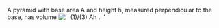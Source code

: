 A pyramid with base area A and height h, measured perpendicular to the
base, has volume
!['  (1)/(3) Ah .  '](../dictionary/equation_images/4089.1..png)
